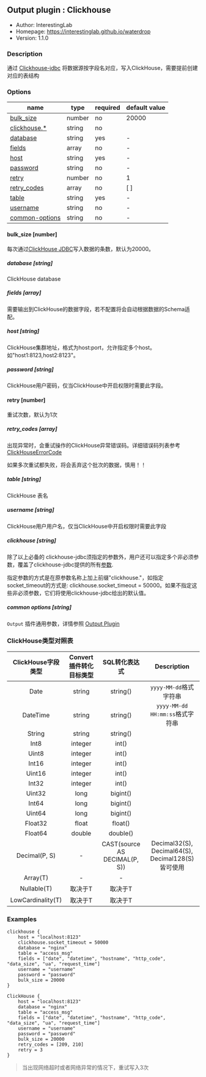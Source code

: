 ## Output plugin : Clickhouse

* Author: InterestingLab
* Homepage: https://interestinglab.github.io/waterdrop
* Version: 1.1.0

### Description

通过 [Clickhouse-jdbc](https://github.com/yandex/clickhouse-jdbc) 将数据源按字段名对应，写入ClickHouse，需要提前创建对应的表结构

### Options

| name | type | required | default value |
| --- | --- | --- | --- |
| [bulk_size](#bulk_size-number) | number| no |20000|
| [clickhouse.*](#clickhouse-string) | string| no ||
| [database](#database-string) | string |yes|-|
| [fields](#fields-array) | array | no |-|
| [host](#host-string) | string | yes |-|
| [password](#password-string) | string | no |-|
| [retry](#retry-number) | number| no |1|
| [retry_codes](#password-array) | array | no |[ ]|
| [table](#table-string) | string | yes |-|
| [username](#username-string) | string | no |-|
| [common-options](#common-options-string)| string | no | - |


#### bulk_size [number]

每次通过[ClickHouse JDBC](https://github.com/yandex/clickhouse-jdbc)写入数据的条数，默认为20000。

##### database [string]

ClickHouse database

##### fields [array]

需要输出到ClickHouse的数据字段，若不配置将会自动根据数据的Schema适配。

##### host [string]

ClickHouse集群地址，格式为host:port，允许指定多个host。如"host1:8123,host2:8123"。

##### password [string]

ClickHouse用户密码，仅当ClickHouse中开启权限时需要此字段。

#### retry [number]

重试次数，默认为1次

##### retry_codes [array]

出现异常时，会重试操作的ClickHouse异常错误码。详细错误码列表参考 [ClickHouseErrorCode](https://github.com/yandex/clickhouse-jdbc/blob/master/src/main/java/ru/yandex/clickhouse/except/ClickHouseErrorCode.java)

如果多次重试都失败，将会丢弃这个批次的数据，慎用！！

##### table [string]

ClickHouse 表名

##### username [string]

ClickHouse用户用户名，仅当ClickHouse中开启权限时需要此字段

##### clickhouse [string]

除了以上必备的 clickhouse-jdbc须指定的参数外，用户还可以指定多个非必须参数，覆盖了clickhouse-jdbc提供的所有[参数](https://github.com/yandex/clickhouse-jdbc/blob/master/src/main/java/ru/yandex/clickhouse/settings/ClickHouseProperties.java).

指定参数的方式是在原参数名称上加上前缀"clickhouse."，如指定socket_timeout的方式是: clickhouse.socket_timeout = 50000。如果不指定这些非必须参数，它们将使用clickhouse-jdbc给出的默认值。

##### common options [string]

`Output` 插件通用参数，详情参照 [Output Plugin](/zh-cn/configuration/output-plugin)


### ClickHouse类型对照表


|ClickHouse字段类型|Convert插件转化目标类型|SQL转化表达式| Description |
| :---: | :---: | :---:| :---:|
|Date| string| string()|`yyyy-MM-dd`格式字符串|
|DateTime| string| string()|`yyyy-MM-dd HH:mm:ss`格式字符串|
|String| string| string()||
|Int8| integer| int()||
|Uint8| integer| int()||
|Int16| integer| int()||
|Uint16| integer| int()||
|Int32| integer| int()||
|Uint32| long | bigint()||
|Int64| long| bigint()||
|Uint64| long| bigint()||
|Float32| float| float()||
|Float64| double| double()||
|Decimal(P, S)| - | CAST(source AS DECIMAL(P, S)) |Decimal32(S), Decimal64(S), Decimal128(S)皆可使用|
|Array(T)|-|-|
|Nullable(T)|取决于T|取决于T||
|LowCardinality(T)|取决于T|取决于T||


### Examples

```
clickhouse {
    host = "localhost:8123"
    clickhouse.socket_timeout = 50000
    database = "nginx"
    table = "access_msg"
    fields = ["date", "datetime", "hostname", "http_code", "data_size", "ua", "request_time"]
    username = "username"
    password = "password"
    bulk_size = 20000
}
```

```
ClickHouse {
    host = "localhost:8123"
    database = "nginx"
    table = "access_msg"
    fields = ["date", "datetime", "hostname", "http_code", "data_size", "ua", "request_time"]
    username = "username"
    password = "password"
    bulk_size = 20000
    retry_codes = [209, 210]
    retry = 3
}
```

> 当出现网络超时或者网络异常的情况下，重试写入3次